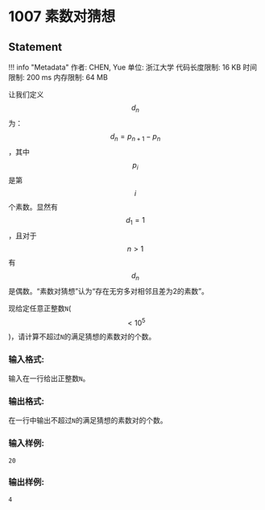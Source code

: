 
# 1007 素数对猜想

## Statement

!!! info "Metadata"
    作者: CHEN, Yue
    单位: 浙江大学
    代码长度限制: 16 KB
    时间限制: 200 ms
    内存限制: 64 MB

让我们定义$$d_n$$为：$$d_n = p_{n+1}-p_n$$，其中$$p_i$$是第$$i$$个素数。显然有$$d_1 = 1$$，且对于$$n>1$$有$$d_n$$是偶数。“素数对猜想”认为“存在无穷多对相邻且差为2的素数”。

现给定任意正整数`N`($$<10^5$$)，请计算不超过`N`的满足猜想的素数对的个数。


### 输入格式:

输入在一行给出正整数`N`。

### 输出格式:

在一行中输出不超过`N`的满足猜想的素数对的个数。

### 输入样例:
```plaintext
20
```

### 输出样例:
```plaintext
4
```

